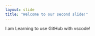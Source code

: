 ```yaml
---
layout: slide
title: "Welcome to our second slide!"
---
```


I am Learning to use GitHub with vscode!               
